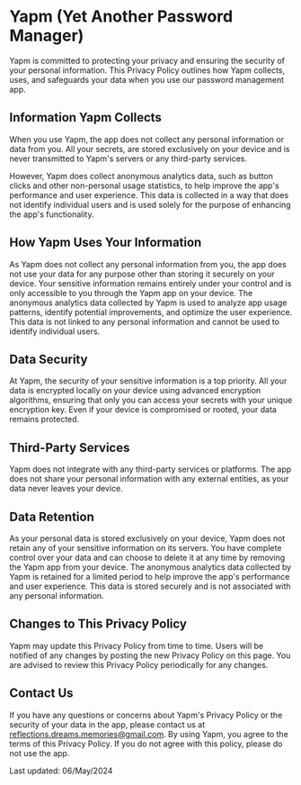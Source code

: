 # Yapm (Yet Another Password Manager)

Yapm is committed to protecting your privacy and ensuring the security of your personal information. This Privacy Policy outlines how Yapm collects, uses, and safeguards your data when you use our password management app.

## Information Yapm Collects

When you use Yapm, the app does not collect any personal information or data from you. All your secrets, are stored exclusively on your device and is never transmitted to Yapm's servers or any third-party services.

However, Yapm does collect anonymous analytics data, such as button clicks and other non-personal usage statistics, to help improve the app's performance and user experience. This data is collected in a way that does not identify individual users and is used solely for the purpose of enhancing the app's functionality.

## How Yapm Uses Your Information

As Yapm does not collect any personal information from you, the app does not use your data for any purpose other than storing it securely on your device. Your sensitive information remains entirely under your control and is only accessible to you through the Yapm app on your device.
The anonymous analytics data collected by Yapm is used to analyze app usage patterns, identify potential improvements, and optimize the user experience. This data is not linked to any personal information and cannot be used to identify individual users.

## Data Security

At Yapm, the security of your sensitive information is a top priority. All your data is encrypted locally on your device using advanced encryption algorithms, ensuring that only you can access your secrets with your unique encryption key. Even if your device is compromised or rooted, your data remains protected.

## Third-Party Services

Yapm does not integrate with any third-party services or platforms. The app does not share your personal information with any external entities, as your data never leaves your device.

## Data Retention

As your personal data is stored exclusively on your device, Yapm does not retain any of your sensitive information on its servers. You have complete control over your data and can choose to delete it at any time by removing the Yapm app from your device.
The anonymous analytics data collected by Yapm is retained for a limited period to help improve the app's performance and user experience. This data is stored securely and is not associated with any personal information.

## Changes to This Privacy Policy

Yapm may update this Privacy Policy from time to time. Users will be notified of any changes by posting the new Privacy Policy on this page. You are advised to review this Privacy Policy periodically for any changes.

## Contact Us
If you have any questions or concerns about Yapm's Privacy Policy or the security of your data in the app, please contact us at reflections.dreams.memories@gmail.com.
By using Yapm, you agree to the terms of this Privacy Policy. If you do not agree with this policy, please do not use the app.

Last updated: 06/May/2024